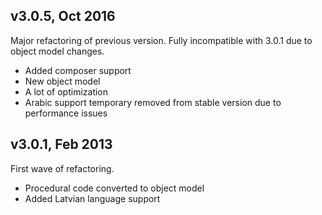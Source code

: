 ## v3.0.5, Oct 2016

Major refactoring of previous version. Fully incompatible with 3.0.1 due to object model changes.
 * Added composer support
 * New object model
 * A lot of optimization
 * Arabic support temporary removed from stable version due to performance issues

## v3.0.1, Feb 2013

First wave of refactoring.
 * Procedural code converted to object model
 * Added Latvian language support
 